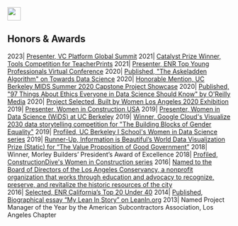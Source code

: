 [<img src="images/arrow_back.png?raw=true" width="30"/>](/index)

## Honors & Awards

2023| [Presenter, VC Platform Global Summit](https://summit.vcplatform.com/)
2021| [Catalyst Prize Winner, Tools Competition for TeacherPrints](https://tools-competition.org/winners-2020-competition/)
2021| [Presenter, ENR Top Young Professionals Virtual Conference](https://www.linkedin.com/posts/anna-ching-jacobson_datasciencecareers-aecindustry-futureisnow-activity-6770855935062757376-eLkz?utm_source=share&utm_medium=member_desktop)
2020| [Published, "The Askeladden Algorithm" on Towards Data Science](https://towardsdatascience.com/the-askeladden-algorithm-10859c349fc9)
2020| [Honorable Mention, UC Berkeley MIDS Summer 2020 Capstone Project Showcase](https://www.ischool.berkeley.edu/projects/2020/teacherprints-envision-teaching-excellence)
2020| [Published, "97 Things About Ethics Everyone in Data Science Should Know" by O'Reilly Media](https://learning.oreilly.com/library/view/97-things-about/9781492072652/)
2020| [Project Selected, Built by Women Los Angeles 2020 Exhibition](https://www.builtbywomen.us/selected-projects/)
2019| [Presenter, Women in Construction USA](https://medium.com/berkeleyischool/crafting-a-sustainable-career-8ba3d8cdbcd6)
2019| [Presenter, Women in Data Science (WiDS) at UC Berkeley](https://www.ischool.berkeley.edu/events/2019/wids-berkeley)
2019| [Winner, Google Cloud's Visualize 2030 data storytelling competition for "The Building Blocks of Gender Equality"](https://www.behance.net/gallery/83709467/Visualize-2030-The-Building-Blocks-of-Gender-Equality/modules/484916565)
2019| [Profiled, UC Berkeley I School's Women in Data Science series](https://medium.com/berkeleyischool/5-questions-with-a-woman-in-data-science-anna-jacobson-1c5b37dd4b44)
2019|	[Runner-Up, Information is Beautiful’s World Data Visualization Prize (Static) for “The Value Proposition of Good Government”](https://informationisbeautiful.net/2019/winners-of-the-world-data-visualization-prize/)
2018|	Winner, Morley Builders’ President’s Award of Excellence
2018|	[Profiled, ConstructionDive's Women in Construction series](https://www.constructiondive.com/news/forging-her-own-path-through-the-construction-industry/518571/)
2016|	[Named to the Board of Directors of the Los Angeles Conservancy, a nonprofit organization that works through education and advocacy to recognize, preserve, and revitalize the historic resources of the city](https://www.laconservancy.org/about/board-directors)  
2016|	[Selected, ENR California’s Top 20 Under 40](https://www.enr.com/blogs/12-california-views/post/38526-enr-california-announces-2016-top-20-under-40-honorees)
2014|	[Published, Biographical essay “My Lean In Story” on LeanIn.org](https://leanin.org/stories/anna-jacobson) 
2013|	Named Project Manager of the Year by the American Subcontractors Association, Los Angeles Chapter
